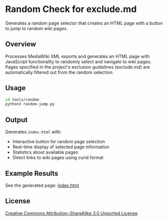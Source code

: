 # Random Check for exclude.md

Generates a random page selector that creates an HTML page with a button to jump to random wiki pages.

## Overview

Processes MediaWiki XML exports and generates an HTML page with JavaScript functionality to randomly select and navigate to wiki pages. Pages specified in the project's exclusion guidelines (exclude.md) are automatically filtered out from the random selection.

## Usage

```bash
cd tools/random
python3 random-jump.py
```

## Output

Generates `index.html` with:
- Interactive button for random page selection
- Real-time display of selected page information
- Statistics about available pages
- Direct links to wiki pages using curid format

## Example Results

See the generated page: [index.html](index.html)

## License

[Creative Commons Attribution-ShareAlike 3.0 Unported License](https://creativecommons.org/licenses/by-sa/3.0/).
